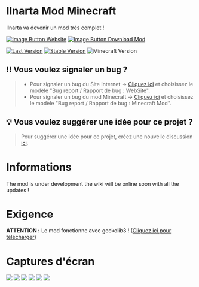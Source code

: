 # Ilnarta Mod Minecraft
Ilnarta va devenir un mod très complet !

[![Image Button Website](https://img.shields.io/website?down_color=red&down_message=OFFLINE&style=for-the-badge&up_color=blue&up_message=ONLINE&url=https%3A%2F%2Filnarta.github.io&logo=FirefoxBrowser&logoColor=blue)]()    [![Image Button Download Mod](https://img.shields.io/badge/Forge-TELECHARGER-orange?style=for-the-badge&logo=CurseForge&logoColor=orange)](https://www.curseforge.com/minecraft/mc-mods/ilnarta)

[![Last Version](https://img.shields.io/badge/Derniére%20version-V%200.14B-blue)](https://www.curseforge.com/minecraft/mc-mods/ilnarta/files/3651119) [![Stable Version](https://img.shields.io/badge/Version%20stable-V%200.13-green)](https://www.curseforge.com/minecraft/mc-mods/ilnarta/files/3649050) ![Minecraft Version](https://img.shields.io/badge/Version%20Minecraft-1.17.1-important)

## :bangbang: Vous voulez signaler un bug ?

> - Pour signaler un bug du Site Internet -> [Cliquez ici](https://github.com/Ilnarta/Ilnarta/issues/new/choose) et choisissez le modèle "Bug report / Rapport de bug : WebSite".
> - Pour signaler un bug du mod Minecraft -> [Cliquez ici](https://github.com/Ilnarta/Ilnarta/issues/new/choose) et choisissez le modèle "Bug report / Rapport de bug : Minecraft Mod".
## :bulb: Vous voulez suggérer une idée pour ce projet ?

> Pour suggérer une idée pour ce projet, créez une nouvelle discussion [ici](https://github.com/Ilnarta/Ilnarta/discussions/new?category=ideas-suggestions).

# Informations
The mod is under development the wiki will be online soon with all the updates !

# Exigence
**ATTENTION :** Le mod fonctionne avec geckolib3 ! ([Cliquez ici pour télécharger](https://www.curseforge.com/minecraft/mc-mods/geckolib/download/3601143))

# Captures d'écran
![](https://ilnarta.github.io/assets/img/item%20(1).png)
![](https://ilnarta.github.io/assets/img/item%20(2).png)
![](https://ilnarta.github.io/assets/img/item%20(3).png)
![](https://ilnarta.github.io/assets/img/armor%20(1).png)
![](https://ilnarta.github.io/assets/img/armor%20(2).png)
![](https://ilnarta.github.io/assets/img/armor%20(3).png)
